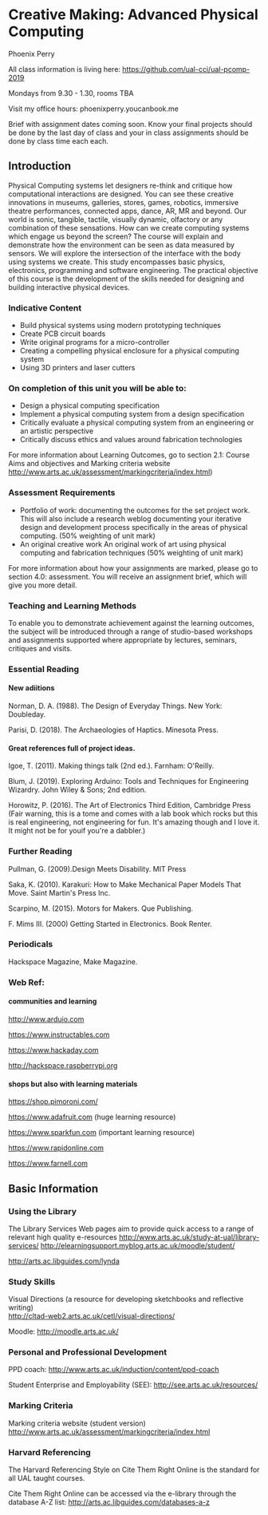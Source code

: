 # Creative Making: Advanced Physical Computing  
Phoenix Perry 

All class information is living here: https://github.com/ual-cci/ual-pcomp-2019

Mondays from 9.30 - 1.30, rooms TBA 

Visit my office hours: phoenixperry.youcanbook.me 

Brief with assignment dates coming soon. Know your final projects should be done by the last day of class and your in class assignments should be done by class time each each. 

## Introduction
Physical Computing systems let designers re-think and critique how computational interactions are designed. You can see these creative innovations in museums, galleries, stores, games, robotics, immersive theatre performances, connected apps, dance, AR, MR and beyond. Our world is sonic, tangible, tactile, visually dynamic, olfactory or any combination of these sensations. How can we create computing systems which engage us beyond the screen?  The course will explain and demonstrate how the environment can be seen as data measured by sensors. We will explore the intersection of the interface with the body using systems we create. This study encompasses basic physics, electronics, programming and software engineering. The practical objective of this course is the development of the skills needed for designing and building interactive physical devices.
	
### Indicative Content 
	
* Build physical systems using modern prototyping techniques
* Create PCB circuit boards
* Write original programs for a micro-controller
* Creating a compelling physical enclosure for a physical computing system 
* Using 3D printers and laser cutters  
	
### On completion of this unit you will be able to:
* Design a physical computing specification
* Implement a physical computing system from a design specification 
* Critically evaluate a physical computing system from an engineering or an artistic perspective 
* Critically discuss ethics and values around fabrication technologies 


For more information about Learning Outcomes, go to section 2.1: Course Aims and objectives and Marking criteria website http://www.arts.ac.uk/assessment/markingcriteria/index.html) 
	
	
### Assessment Requirements

* Portfolio of work: documenting the outcomes for the set project work. This will also include a research weblog documenting your iterative design and development process specifically in the areas of physical computing. (50% weighting of unit mark) 
* An original creative work An original work of art using physical computing and fabrication techniques (50% weighting of unit mark) 

For more information about how your assignments are marked, please go to section 4.0: assessment. You will receive an assignment brief, which will give you more detail.


### Teaching and Learning Methods
	
To enable you to demonstrate achievement against the learning outcomes, the subject will be introduced through a range of studio-based workshops and assignments supported where appropriate by lectures, seminars, critiques and visits.


### Essential Reading 

#### New adiitions 
Norman, D. A. (1988). The Design of Everyday Things.  New York: Doubleday.  

Parisi, D. (2018). The Archaeologies of Haptics. Minesota Press. 

#### Great references full of project ideas. 
Igoe, T. (2011). Making things talk (2nd ed.). Farnham: O'Reilly. 
	 
Blum, J. (2019). Exploring Arduino: Tools and Techniques for Engineering Wizardry. John Wiley & Sons; 2nd edition. 

Horowitz, P. (2016). The Art of Electronics Third Edition, Cambridge Press  (Fair warning, this is a tome and comes with a lab book which rocks but this is real engineering, not engineering for fun. It's amazing though and I love it. It might not be for youif you're a dabbler.)


### Further Reading

Pullman, G. (2009).Design Meets Disability. MIT Press 

Saka, K. (2010). Karakuri: How to Make Mechanical Paper Models That Move. Saint Martin's Press Inc. 

Scarpino, M. (2015). Motors for Makers. Que Publishing. 

F. Mims III. (2000) Getting Started in Electronics. Book Renter. 		 


### Periodicals
Hackspace Magazine, Make Magazine. 

### Web Ref:

#### communities and learning 
http://www.arduio.com 

https://www.instructables.com

https://www.hackaday.com

http://hackspace.raspberrypi.org

#### shops but also with learning materials 
https://shop.pimoroni.com/

https://www.adafruit.com (huge learning resource)

https://www.sparkfun.com (important learning resource)

https://www.rapidonline.com

https://www.farnell.com


## Basic Information 

### Using the Library 

The Library Services Web pages aim to provide quick access to a range of relevant high quality e-resources http://www.arts.ac.uk/study-at-ual/library-services/
http://elearningsupport.myblog.arts.ac.uk/moodle/student/ 

http://arts.ac.libguides.com/lynda 

### Study Skills

Visual Directions (a resource for developing sketchbooks and reflective writing)  
http://cltad-web2.arts.ac.uk/cetl/visual-directions/ 

Moodle: http://moodle.arts.ac.uk/

### Personal and Professional Development 

PPD coach: http://www.arts.ac.uk/induction/content/ppd-coach 

Student Enterprise and Employability (SEE): http://see.arts.ac.uk/resources/

### Marking Criteria

Marking criteria website (student version) http://www.arts.ac.uk/assessment/markingcriteria/index.html

### Harvard Referencing

The Harvard Referencing Style on Cite Them Right Online is the standard for all UAL taught courses. 

Cite Them Right Online can be accessed via the e-library through the database A-Z list:   http://arts.ac.libguides.com/databases-a-z